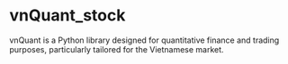 # vnQuant_stock
vnQuant is a Python library designed for quantitative finance and trading purposes, particularly tailored for the Vietnamese market.
